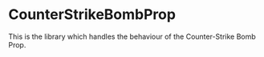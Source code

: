# CounterStrikeBombProp
This is the library which handles the behaviour of the Counter-Strike Bomb Prop.
